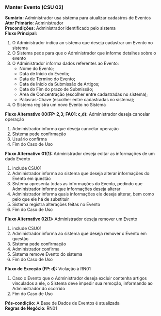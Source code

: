 ### Manter Evento (CSU 02) ###
**Sumário:** Administrador usa sistema para atualizar cadastros de Eventos  
**Ator Primário:** Administrador  
**Precondições:** Administrador identificado pelo sistema  
**Fluxo Principal:**  
  1. O Administrador indica ao sistema que deseja cadastrar um Evento no sistema  
  2. O Sistema pede para que o Administrador que informe detalhes sobre o evento
  3. O Administrador informa dados referentes ao Evento:
     * Nome do Evento;  
     * Data de Início do Evento;  
     * Data de Término do Evento;  
     * Data de Inicío da Submissão de Artigos;  
     * Data do Fim do prazo de Submissão;  
     * Área de Concentração (escolher entre cadastradas no sistema);  
     * Palavras-Chave (escolher entre cadastradas no sistema);  
  4. O Sistema registra um novo Evento no Sistema  

**Fluxo Alternativo 00(FP: 2,3; FA01: c,d):** Administrador deseja  cancelar operação 
  1. Administrador informa que deseja cancelar operação 
  2. Sistema pede confirmação  
  3. Usuário confirma  
  4. Fim do Caso de Uso  

**Fluxo Alternativo 01(1):** Administrador deseja editar as informações de um dado Evento  
  1. include CSU01  
  2. Administrador informa ao sistema que deseja alterar informações do Evento em questão  
  3. Sistema apresenta todas as informações do Evento, pedindo que Administrador informe que informações deseja alterar  
  4. Administrador informa quais informações ele deseja alterar, bem como pelo que ele há de substituir  
  5. Sistema registra alterações feitas no Evento  
  6. Fim do Caso de Uso  

**Fluxo Alternativo 02(1):** Administrador deseja remover um Evento
  1. include CSU01  
  2. Administrador informa ao sistema que deseja remover o Evento em questão  
  3. Sistema pede confirmação  
  4. Administrador confirma  
  5. Sistema remove Evento do sistema
  6. Fim do Caso de Uso

**Fluxo de Exceção (FP: d):** Violação à RN01  
  1. Caso o Evento que o Administrador deseja excluir contenha artigos vinculados a ele, o Sistema deve impedir sua remoção, informando ao Administrador do ocorrido  
  2. Fim do Caso de Uso

**Pós-condição:** A Base de Dados de Eventos é atualizada  
**Regras de Negócio:** RN01  